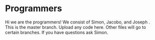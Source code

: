 # Programmers
 Hi we are the programmers! We consist of Simon, Jacobo, and Joseph . This is the master branch. Upload any code here. Other files will go to certain branches. If you have questions ask Simon.
